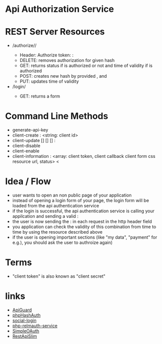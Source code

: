 # Api Authorization Service

# REST Server Resources

* /authorize/<client id>/<hash of user name and user password>
    * Header: Authorize token: <client id>: <client token>
    * DELETE: removes authorization for given hash 
    * GET: returns status if is authorized or not and time of validity if is authorized
    * POST: creates new hash by provided <user name>, <user password> and <time of validity>
    * PUT: updates time of validity
* /login/<client id>
    * GET: returns a form

# Command Line Methods

* generate-api-key
* client-create <client name> <client token> <client callback url> <client form css resource url> : <string: client id>
* client-update <client id> [<client token>] [<client callback url>] [<client form css resource url>] : <bool>
* client-disable <client id>
* client-enable <client id>
* client-information <client id> : <array: client token, client callback client form css resource url, status> <

# Idea / Flow

* user wants to open an non public page of your application
* instead of opening a login form of your page, the login form will be loaded from the api authentication service
* if the login is successful, the api authentication service is calling your appilcation and sending a valid <identification hash>:<token>
* the user is now sending the <identification hash>:<token> in each request in the http header field
* you application can check the validity of this combination from time to time by using the resource described above
* if the user is opening important sections (like "my data", "payment" for e.g.), you should ask the user to authroize again)

# Terms

* "client token" is also known as "client secret"

# links

* [ApiGuard](https://github.com/FakeHeal/API-Guard)
* [phpHashAuth](https://github.com/PTKDev/OpenProtocol-phpHashAuth)
* [social-login](https://github.com/cresjie/social-login)
* [php-relmauth-service](https://github.com/fkooman/php-relmeauth-service)
* [SimpleOAuth](https://github.com/perecedero/SimpleOAuth)
* [RestApiSlim](https://github.com/barman789/rest_api_slim)
